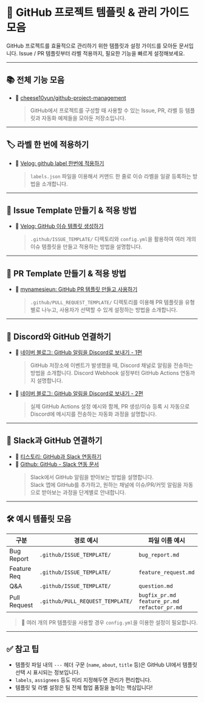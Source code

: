 # 🧩 GitHub 프로젝트 템플릿 & 관리 가이드 모음

GitHub 프로젝트를 효율적으로 관리하기 위한 템플릿과 설정 가이드를 모아둔 문서입니다. Issue / PR 템플릿부터 라벨 적용까지, 필요한 기능을 빠르게 설정해보세요.

---

## 📚 전체 기능 모음

- 🔗 [cheese10yun/github-project-management](https://github.com/cheese10yun/github-project-management)  
  > GitHub에서 프로젝트를 구성할 때 사용할 수 있는 Issue, PR, 라벨 등 템플릿과 자동화 예제들을 모아둔 저장소입니다.

---

## 🏷️ 라벨 한 번에 적용하기

- 📘 [Velog: github label 한번에 적용하기](https://velog.io/@rimo09/Github-github-label-%ED%95%9C%EB%B2%88%EC%97%90-%EC%A0%81%EC%9A%A9%ED%95%98%EA%B8%B0)  
  > `labels.json` 파일을 이용해서 커맨드 한 줄로 이슈 라벨을 일괄 등록하는 방법을 소개합니다.

---

## 📝 Issue Template 만들기 & 적용 방법

- 🧾 [Velog: GitHub 이슈 템플릿 생성하기](https://velog.io/@sasha1107/%EA%B9%83%ED%97%88%EB%B8%8C-%EC%9D%B4%EC%8A%88-%ED%85%9C%ED%94%8C%EB%A6%BF-%EC%83%9D%EC%84%B1%ED%95%98%EA%B8%B0)  
  > `.github/ISSUE_TEMPLATE/` 디렉토리와 `config.yml`을 활용하여 여러 개의 이슈 템플릿을 만들고 적용하는 방법을 설명합니다.

---

## 🔀 PR Template 만들기 & 적용 방법

- 🔧 [mynamesieun: GitHub PR 템플릿 만들고 사용하기](https://mynamesieun.github.io/git/GitHub-PR-template-%EB%A7%8C%EB%93%A4%EA%B3%A0-%EC%82%AC%EC%9A%A9%ED%95%98%EA%B8%B0/)  
  > `.github/PULL_REQUEST_TEMPLATE/` 디렉토리를 이용해 PR 템플릿을 유형별로 나누고, 사용자가 선택할 수 있게 설정하는 방법을 소개합니다.

---

## 💬 Discord와 GitHub 연결하기

- 🔗 [네이버 블로그: GitHub 알림을 Discord로 보내기 - 1편](https://blog.naver.com/youjininreallife/223477090746)  
  > GitHub 저장소에 이벤트가 발생했을 때, Discord 채널로 알림을 전송하는 방법을 소개합니다. Discord Webhook 설정부터 GitHub Actions 연동까지 설명합니다.

- 🔧 [네이버 블로그: GitHub 알림을 Discord로 보내기 - 2편](https://blog.naver.com/youjininreallife/223477102953)  
  > 실제 GitHub Actions 설정 예시와 함께, PR 생성/이슈 등록 시 자동으로 Discord에 메시지를 전송하는 자동화 과정을 설명합니다.
 
 ---

 ## 💼 Slack과 GitHub 연결하기

- 📘 [티스토리: GitHub과 Slack 연동하기](https://mingos-habitat.tistory.com/53)
- 🔧 [Github: GitHub - Slack 연동 문서](https://github.com/integrations/slack)  
  > Slack에서 GitHub 알림을 받아보는 방법을 설명합니다.  
  Slack 앱에 GitHub를 추가하고, 원하는 채널에 이슈/PR/커밋 알림을 자동으로 받아보는 과정을 단계별로 안내합니다.

---

## 🛠️ 예시 템플릿 모음

| 구분         | 경로 예시                            | 파일 이름 예시              |
|--------------|--------------------------------------|-----------------------------|
| Bug Report   | `.github/ISSUE_TEMPLATE/`            | `bug_report.md`            |
| Feature Req  | `.github/ISSUE_TEMPLATE/`            | `feature_request.md`       |
| Q&A          | `.github/ISSUE_TEMPLATE/`            | `question.md`              |
| Pull Request | `.github/PULL_REQUEST_TEMPLATE/`     | `bugfix_pr.md`<br>`feature_pr.md`<br>`refactor_pr.md` |

> 📌 여러 개의 PR 템플릿을 사용할 경우 `config.yml`을 이용한 설정이 필요합니다.

---

## ✅ 참고 팁

- 템플릿 파일 내의 `---` 헤더 구문 (`name`, `about`, `title` 등)은 GitHub UI에서 템플릿 선택 시 표시되는 정보입니다.
- `labels`, `assignees` 등도 미리 지정해두면 관리가 편리합니다.
- 템플릿 및 라벨 설정은 팀 전체 협업 품질을 높이는 핵심입니다!

---


